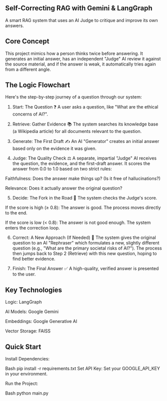 ## Self-Correcting RAG with Gemini & LangGraph
A smart RAG system that uses an AI Judge to critique and improve its own answers.

## Core Concept

This project mimics how a person thinks twice before answering. It generates an initial answer, has an independent "Judge" AI review it against the source material, and if the answer is weak, it automatically tries again from a different angle.

## The Logic Flowchart

Here's the step-by-step journey of a question through our system:

1. Start: The Question ❓
A user asks a question, like "What are the ethical concerns of AI?".

2. Retrieve: Gather Evidence 📚
The system searches its knowledge base (a Wikipedia article) for all documents relevant to the question.

3. Generate: The First Draft ✍️
An AI "Generator" creates an initial answer based only on the evidence it was given.

4. Judge: The Quality Check ⚖️
A separate, impartial "Judge" AI receives the question, the evidence, and the first-draft answer. It scores the answer from 0.0 to 1.0 based on two strict rules:

Faithfulness: Does the answer make things up? (Is it free of hallucinations?)

Relevance: Does it actually answer the original question?

5. Decide: The Fork in the Road 🚦
The system checks the Judge's score.

If the score is high (≥ 0.8): The answer is good. The process moves directly to the end.

If the score is low (< 0.8): The answer is not good enough. The system enters the correction loop.

6. Correct: A New Approach (If Needed) 🔄
The system gives the original question to an AI "Rephraser" which formulates a new, slightly different question (e.g., "What are the primary societal risks of AI?"). The process then jumps back to Step 2 (Retrieve) with this new question, hoping to find better evidence.

7. Finish: The Final Answer ✅
A high-quality, verified answer is presented to the user.

## Key Technologies

Logic: LangGraph

AI Models: Google Gemini

Embeddings: Google Generative AI

Vector Storage: FAISS

## Quick Start

Install Dependencies:

Bash
pip install -r requirements.txt
Set API Key:
Set your GOOGLE_API_KEY in your environment.

Run the Project:

Bash
python main.py

